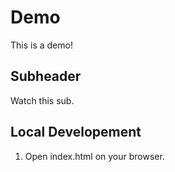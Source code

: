 # Demo

This is a demo!
## Subheader
Watch this sub.

## Local Developement

1. Open index.html on your browser.